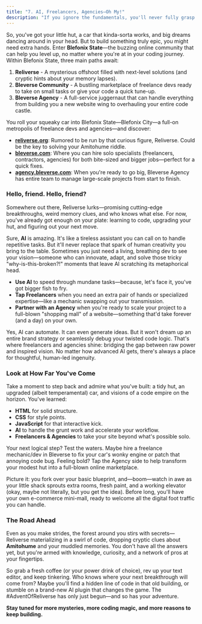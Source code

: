 ```yaml
---
title: "7. AI, Freelancers, Agencies—Oh My!"
description: "If you ignore the fundamentals, you'll never fully grasp how your site actually stands."
---
```


So, you've got your little hut, a car that kinda-sorta works, and big dreams dancing around in your head. But to build something truly epic, you might need extra hands. Enter **Blefonix State**—the buzzing online community that can help you level up, no matter where you're at in your coding journey. Within Blefonix State, three main paths await:

1. **Reliverse** - A mysterious offshoot filled with next-level solutions (and cryptic hints about your memory lapses).
2. **Bleverse Community** - A bustling marketplace of freelance devs ready to take on small tasks or give your code a quick tune-up.
3. **Bleverse Agency** - A full-service juggernaut that can handle everything from building you a new website wing to overhauling your entire code castle.

You roll your squeaky car into Blefonix State—Blefonix City—a full-on metropolis of freelance devs and agencies—and discover:

- **[reliverse.org](https://reliverse.org)**: Rumored to be run by that curious figure, Reliverse. Could be the key to solving your Amitohume riddle.
- **[bleverse.com](https://bleverse.com)**: Where you can hire solo specialists (freelancers, contractors, agencies) for both bite-sized and bigger jobs—perfect for a quick fixes.
- **[agency.bleverse.com](https://agency.bleverse.com)**: When you're ready to go big, Bleverse Agency has entire team to manage large-scale projects from start to finish.

### Hello, friend. Hello, friend?

Somewhere out there, Reliverse lurks—promising cutting-edge breakthroughs, weird memory clues, and who knows what else. For now, you've already got enough on your plate: learning to code, upgrading your hut, and figuring out your next move.

Sure, **AI** is amazing. It's like a tireless assistant you can call on to handle repetitive tasks. But it'll never replace that spark of human creativity you bring to the table. Sometimes you just need a living, breathing dev to see your vision—someone who can innovate, adapt, and solve those tricky "why-is-this-broken?!" moments that leave AI scratching its metaphorical head.

- **Use AI** to speed through mundane tasks—because, let's face it, you've got bigger fish to fry.
- **Tap Freelancers** when you need an extra pair of hands or specialized expertise—like a mechanic swapping out your transmission.
- **Partner with an Agency** when you're ready to scale your project to a full-blown "shopping mall" of a website—something that'd take forever (and a day) on your own.

Yes, AI can automate. It can even generate ideas. But it won't dream up an entire brand strategy or seamlessly debug your twisted code logic. That's where freelancers and agencies shine: bridging the gap between raw power and inspired vision. No matter how advanced AI gets, there's always a place for thoughtful, human-led ingenuity.

### Look at How Far You've Come

Take a moment to step back and admire what you've built: a tidy hut, an upgraded (albeit temperamental) car, and visions of a code empire on the horizon. You've learned:

- **HTML** for solid structure.
- **CSS** for style points.
- **JavaScript** for that interactive kick.
- **AI** to handle the grunt work and accelerate your workflow.
- **Freelancers & Agencies** to take your site beyond what's possible solo.

Your next logical step? Test the waters. Maybe hire a freelance mechanic/dev in Bleverse to fix your car's wonky engine or patch that annoying code bug. Feeling bold? Tap the Agency side to help transform your modest hut into a full-blown online marketplace.

Picture it: you fork over your basic blueprint, and—boom—watch in awe as your little shack sprouts extra rooms, fresh paint, and a working elevator (okay, maybe not literally, but you get the idea). Before long, you'll have your own e-commerce mini-mall, ready to welcome all the digital foot traffic you can handle.

### The Road Ahead

Even as you make strides, the forest around you stirs with secrets—Reliverse materializing in a swirl of code, dropping cryptic clues about **Amitohume** and your muddled memories. You don't have all the answers yet, but you're armed with knowledge, curiosity, and a network of pros at your fingertips.

So grab a fresh coffee (or your power drink of choice), rev up your text editor, and keep tinkering. Who knows where your next breakthrough will come from? Maybe you'll find a hidden line of code in that old building, or stumble on a brand-new AI plugin that changes the game. The #AdventOfReliverse has only just begun—and so has your adventure.

**Stay tuned for more mysteries, more coding magic, and more reasons to keep building.**
